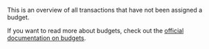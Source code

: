 This is an overview of all transactions that have not been assigned a budget.

If you want to read more about budgets, check out the [official documentation on budgets](https://drive.google.com/open?id=1pKgu_bWTNzteYgssj51_ePkcihIJ5f-P).
